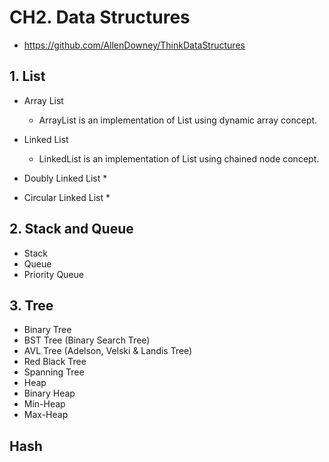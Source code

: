 # CH2. Data Structures
* https://github.com/AllenDowney/ThinkDataStructures



## 1. List
*  Array List
    * ArrayList is an implementation of List using dynamic array concept.

* Linked List
    * LinkedList is an implementation of List using chained node concept.

* Doubly Linked List
    *

* Circular Linked List
    * 

## 2. Stack and Queue
* Stack
* Queue
* Priority Queue

## 3. Tree
* Binary Tree
* BST Tree (Binary Search Tree)
* AVL Tree (Adelson, Velski & Landis Tree)
* Red Black Tree
* Spanning Tree
* Heap
* Binary Heap
* Min-Heap
* Max-Heap

## Hash